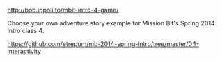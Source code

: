 http://bob.ippoli.to/mbit-intro-4-game/

Choose your own adventure story example for Mission Bit's Spring 2014 Intro
class 4.

https://github.com/etrepum/mb-2014-spring-intro/tree/master/04-interactivity
